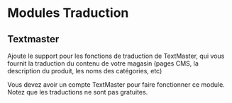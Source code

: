 # Modules Traduction

## Textmaster <a href="#modulestraduction-textmaster" id="modulestraduction-textmaster"></a>

Ajoute le support pour les fonctions de traduction de TextMaster, qui vous fournit la traduction du contenu de votre magasin (pages CMS, la description du produit, les noms des catégories, etc)

Vous devez avoir un compte TextMaster pour faire fonctionner ce  module. Notez que les traductions ne sont pas gratuites.
